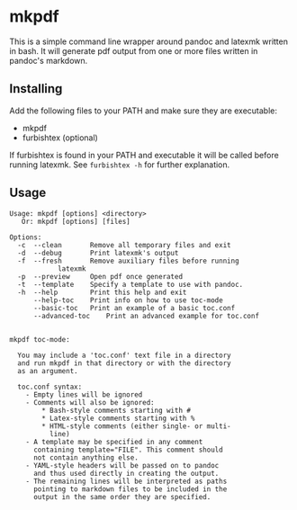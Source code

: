 # mkpdf

This is a simple command line wrapper around pandoc and latexmk
written in bash. It will generate pdf output from one or more files
written in pandoc's markdown.


## Installing

Add the following files to your PATH and make sure they are executable:

- mkpdf
- furbishtex (optional)

If furbishtex is found in your PATH and executable it will be called
before running latexmk. See ``furbishtex -h`` for further explanation.


## Usage

```
Usage: mkpdf [options] <directory>
   Or: mkpdf [options] [files]

Options:
  -c  --clean		Remove all temporary files and exit
  -d  --debug		Print latexmk's output
  -f  --fresh		Remove auxiliary files before running
			latexmk
  -p  --preview		Open pdf once generated
  -t  --template	Specify a template to use with pandoc.
  -h  --help		Print this help and exit
      --help-toc	Print info on how to use toc-mode
      --basic-toc	Print an example of a basic toc.conf
      --advanced-toc	Print an advanced example for toc.conf


mkpdf toc-mode:

  You may include a 'toc.conf' text file in a directory
  and run mkpdf in that directory or with the directory
  as an argument.

  toc.conf syntax:
    - Empty lines will be ignored
    - Comments will also be ignored:
        * Bash-style comments starting with #
        * Latex-style comments starting with %
        * HTML-style comments (either single- or multi-
          line)
    - A template may be specified in any comment
      containing template="FILE". This comment should
      not contain anything else.
    - YAML-style headers will be passed on to pandoc
      and thus used directly in creating the output.
    - The remaining lines will be interpreted as paths
      pointing to markdown files to be included in the
      output in the same order they are specified.
```
